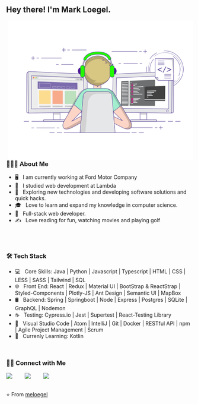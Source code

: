 <h2> Hey there! I'm Mark Loegel.</h2>
<img align="right" alt="GIF" src="https://raw.githubusercontent.com/devSouvik/devSouvik/master/gif3.gif" width="500"/>

<h3> 👨🏻‍💻 About Me </h3>

- 🖥  &nbsp; I am currently working at Ford Motor Company
- 🔭 &nbsp; I studied web development at Lambda
- 🤔 &nbsp; Exploring new technologies and developing software solutions and quick hacks.
- 🎓 &nbsp; Love to learn and expand my knowledge in computer science.
- 💼 &nbsp; Full-stack web developer.
- ✍️ &nbsp; Love reading for fun, watching movies and playing golf
<br>
<br>
<h3>🛠 Tech Stack</h3>

- 💻 &nbsp; Core Skills: Java | Python | Javascript | Typescript | HTML | CSS | LESS | SASS | Tailwind | SQL
- 🌐 &nbsp; Front End: React | Redux | Material UI | BootStrap & ReactStrap | Styled-Components | Plotly-JS | Ant Design | Semantic UI | MapBox
- 🛢 &nbsp; Backend: Spring | Springboot | Node | Express | Postgres | SQLite | GraphQL | Nodemon
- ☕ &nbsp; Testing: Cypress.io | Jest | Supertest | React-Testing Library
- 🔧 &nbsp;  Visual Studio Code | Atom | IntelliJ | Git | Docker | RESTful API | npm | Agile Project Management | Scrum
- 🤔 &nbsp; Currenly Learning: Kotlin

<br>

<h3> 🤝🏻 Connect with Me </h3>

<p align="center">
&nbsp; <a href="https://www.linkedin.com/in/mark-loegel/" target="_blank" rel="noopener noreferrer"><img src="https://img.icons8.com/plasticine/100/000000/linkedin.png" width="50" align="left"/></a>
&nbsp; <a href="mailto:meloegel@gmail.com" target="_blank" rel="noopener noreferrer"><img src="https://img.icons8.com/plasticine/100/000000/gmail.png"  width="50" align="left" /></a>
&nbsp;<a href="markloegel.vercel.app" target="_blank" rel="noopener noreferrer"><img src="https://cdn1.iconfinder.com/data/icons/big-business/512/Briefcase-512.png"  width="50" align="left"></a>

<br>
<br>

⭐️ From [meloegel](https://github.com/meloegel)
